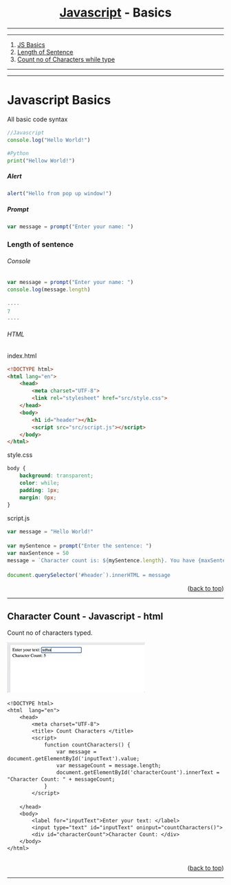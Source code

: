 <a name="readme-top"></a>


<div align="center">
<!-- Title: -->
<h1><a href="https://github.com/skthati/Javascript.git">Javascript</a> - Basics </h1>
</div>

<!-- Table of contents -->
<hr>
<hr>
<ol>
    <li><a href="#js-basics">JS Basics</a></li>
    <li><a href="#length-of-sentence">Length of Sentence</a></li>
    <li><a href="#count-characters-while-typing">Count no of Characters while type</a></li>

</ol>
<hr>
<hr>


# Javascript Basics <a name="js-basics"></a>
 All basic code syntax 

```Javascript
//Javascript
console.log("Hello World!")
```
```Python
#Python
print("Hellow World!")
```
##### Alert
```Javascript
alert("Hello from pop up window!")
```

##### Prompt
```Javascript
var message = prompt("Enter your name: ")
```
### Length of sentence
###### Console
```Javascript
var message = prompt("Enter your name: ")
console.log(message.length)

----
7
----
```
###### HTML
index.html
```html
<!DOCTYPE html>
<html lang="en">
    <head>
        <meta charset="UTF-8">
        <link rel="stylesheet" href="src/style.css">
    </head>
    <body>
        <h1 id="header"></h1>
        <script src="src/script.js"></script>
    </body>
</html>
```
style.css
```css
body {
    background: transparent;
    color: while;
    padding: 1px;
    margin: 0px;
}
```
script.js
```javascript
var message = "Hello World!"

var mySentence = prompt("Enter the sentence: ")
var maxSentence = 50
message = `Character count is: ${mySentence.length}. You have {maxSentence - mySentence.length} characters left!`

document.querySelector('#header`).innerHTML = message
```

<p align="right">(<a href="#readme-top">back to top</a>)</p>
<hr>  

## Character Count - Javascript - html <a name="count-characters-while-typing"></a>
Count no of characters typed.

![Alt text](count-characters/character-count.gif)


```html, javascript
<!DOCTYPE html>
<html  lang="en">
	<head>
    	<meta charset="UTF-8">
        <title> Count Characters </title>
        <script>
        	function countCharacters() {
            	var message = document.getElementById('inputText').value;
                var messageCount = message.length;
                document.getElementById('characterCount').innerText = "Character Count: " + messageCount;
           	}
        </script>
            
    </head>
    <body>
    	<label for="inputText">Enter your text: </label>
        <input type="text" id="inputText" oninput="countCharacters()">
        <div id="characterCount">Character Count: </div>
    </body>
</html>
    	
```
<p align="right">(<a href="#readme-top">back to top</a>)</p>
<hr>  


